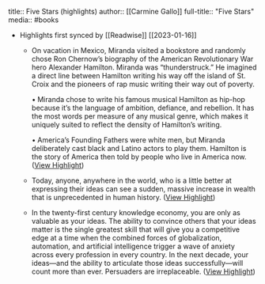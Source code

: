 title:: Five Stars (highlights)
author:: [[Carmine Gallo]]
full-title:: "Five Stars"
media:: #books

- Highlights first synced by [[Readwise]] [[2023-01-16]]
	- On vacation in Mexico, Miranda visited a bookstore and randomly chose Ron Chernow’s biography of the American Revolutionary War hero Alexander Hamilton. Miranda was “thunderstruck.” He imagined a direct line between Hamilton writing his way off the island of St. Croix and the pioneers of rap music writing their way out of poverty.
	  
	  • Miranda chose to write his famous musical Hamilton as hip-hop because it’s the language of ambition, defiance, and rebellion. It has the most words per measure of any musical genre, which makes it uniquely suited to reflect the density of Hamilton’s writing.
	  
	  • America’s Founding Fathers were white men, but Miranda deliberately cast black and Latino actors to play them. Hamilton is the story of America then told by people who live in America now. ([View Highlight](https://read.readwise.io/read/01gpyz60xxm1s9srsqsnazpdx6))
	- Today, anyone, anywhere in the world, who is a little better at expressing their ideas can see a sudden, massive increase in wealth that is unprecedented in human history. ([View Highlight](https://read.readwise.io/read/01gpyzad6tqgzaq9ycqnhwsj1c))
	- In the twenty-first century knowledge economy, you are only as valuable as your ideas. The ability to convince others that your ideas matter is the single greatest skill that will give you a competitive edge at a time when the combined forces of globalization, automation, and artificial intelligence trigger a wave of anxiety across every profession in every country. In the next decade, your ideas—and the ability to articulate those ideas successfully—will count more than ever. Persuaders are irreplaceable. ([View Highlight](https://read.readwise.io/read/01gpyzar28emz7y5rs4sf85nw0))